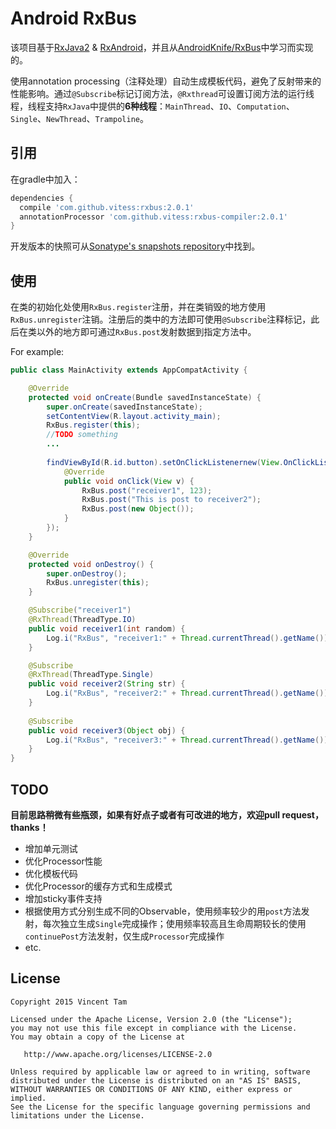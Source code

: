 # Android RxBus

该项目基于[RxJava2](https://github.com/ReactiveX/RxJava) & [RxAndroid](https://github.com/ReactiveX/RxAndroid)，并且从[AndroidKnife/RxBus](https://github.com/AndroidKnife/RxBus)中学习而实现的。

使用annotation processing（注释处理）自动生成模板代码，避免了反射带来的性能影响。通过`@Subscribe`标记订阅方法，`@Rxthread`可设置订阅方法的运行线程，线程支持`RxJava`中提供的**6种线程**：`MainThread`、`IO`、`Computation`、`Single`、`NewThread`、`Trampoline`。

引用
---

在gradle中加入：

```groovy
dependencies {
  compile 'com.github.vitess:rxbus:2.0.1'
  annotationProcessor 'com.github.vitess:rxbus-compiler:2.0.1'
}
```

开发版本的快照可从[Sonatype's snapshots repository](https://oss.sonatype.org/content/repositories/snapshots/)中找到。

使用
---

在类的初始化处使用`RxBus.register`注册，并在类销毁的地方使用`RxBus.unregister`注销。注册后的类中的方法即可使用`@Subscribe`注释标记，此后在类以外的地方即可通过`RxBus.post`发射数据到指定方法中。

For example:

```java
public class MainActivity extends AppCompatActivity {

    @Override
    protected void onCreate(Bundle savedInstanceState) {
        super.onCreate(savedInstanceState);
        setContentView(R.layout.activity_main);
        RxBus.register(this);
        //TODO something
        ...
        
        findViewById(R.id.button).setOnClickListenernew(View.OnClickListener() {
            @Override
            public void onClick(View v) {
                RxBus.post("receiver1", 123);
                RxBus.post("This is post to receiver2");
                RxBus.post(new Object());
            }
        });
    }

    @Override
    protected void onDestroy() {
        super.onDestroy();
        RxBus.unregister(this);
    }

    @Subscribe("receiver1")
    @RxThread(ThreadType.IO)
    public void receiver1(int random) {
        Log.i("RxBus", "receiver1:" + Thread.currentThread().getName());
    }

    @Subscribe
    @RxThread(ThreadType.Single)
    public void receiver2(String str) {
        Log.i("RxBus", "receiver2:" + Thread.currentThread().getName());
    }
    
    @Subscribe
    public void receiver3(Object obj) {
    	Log.i("RxBus", "receiver3:" + Thread.currentThread().getName());
    }
}
```

TODO
---

**目前思路稍微有些瓶颈，如果有好点子或者有可改进的地方，欢迎pull request，thanks！**

* 增加单元测试
* 优化Processor性能
* 优化模板代码
* 优化Processor的缓存方式和生成模式
* 增加sticky事件支持
* 根据使用方式分别生成不同的Observable，使用频率较少的用`post`方法发射，每次独立生成`Single`完成操作；使用频率较高且生命周期较长的使用`continuePost`方法发射，仅生成`Processor`完成操作
* etc.

License
---

    Copyright 2015 Vincent Tam

    Licensed under the Apache License, Version 2.0 (the "License");
    you may not use this file except in compliance with the License.
    You may obtain a copy of the License at

       http://www.apache.org/licenses/LICENSE-2.0

    Unless required by applicable law or agreed to in writing, software
    distributed under the License is distributed on an "AS IS" BASIS,
    WITHOUT WARRANTIES OR CONDITIONS OF ANY KIND, either express or implied.
    See the License for the specific language governing permissions and
    limitations under the License.